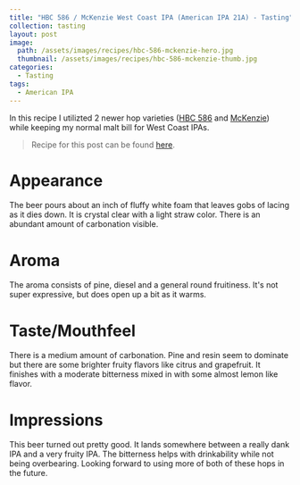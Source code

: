 ```yaml
---
title: "HBC 586 / McKenzie West Coast IPA (American IPA 21A) - Tasting"
collection: tasting
layout: post
image:
  path: /assets/images/recipes/hbc-586-mckenzie-hero.jpg
  thumbnail: /assets/images/recipes/hbc-586-mckenzie-thumb.jpg
categories:
  - Tasting
tags:
  - American IPA
---
```


In this recipe I utilizted 2 newer hop varieties ([HBC 586](https://yakimavalleyhops.com/products/hbc-586-hop-pellets) and [McKenzie](https://yakimavalleyhops.com/products/mckenzie-hops)) while keeping
my normal malt bill for West Coast IPAs.

> Recipe for this post can be found [here](/recipes/hbc-586-mckenzie-west-coast-ipa/).

# Appearance

The beer pours about an inch of fluffy white foam that leaves gobs of lacing as it dies down.
It is crystal clear with a light straw color. There is an abundant amount of
carbonation visible.

# Aroma

The aroma consists of pine, diesel and a general round fruitiness. It's not super
expressive, but does open up a bit as it warms.

# Taste/Mouthfeel

There is a medium amount of carbonation. Pine and resin seem to dominate but there are
some brighter fruity flavors like citrus and grapefruit. It finishes with a moderate
bitterness mixed in with some almost lemon like flavor.

# Impressions

This beer turned out pretty good. It lands somewhere between a really dank IPA and a
very fruity IPA. The bitterness helps with drinkability while not being overbearing.
Looking forward to using more of both of these hops in the future.
